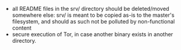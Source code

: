 - all README files in the srv/ directory should be deleted/moved somewhere else: srv/ is meant to be copied as-is to the master's filesystem, and should as such not be polluted by non-functional content
- secure execution of Tor, in case another binary exists in another directory.
